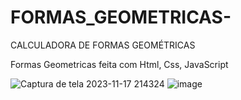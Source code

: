 # FORMAS_GEOMETRICAS-

CALCULADORA DE FORMAS GEOMÉTRICAS

Formas Geometricas feita com Html, Css, JavaScript 

![Captura de tela 2023-11-17 214324](https://github.com/VictorGoncalves27/FORMAS_GEOMETRICAS-/assets/142261805/1bba34c2-4000-4ad5-a975-2612ff9a0327)
![image](https://github.com/VictorGoncalves27/FORMAS_GEOMETRICAS-/assets/142261805/d8a3a932-e5ea-41d1-ad29-c2af58f6f1f9)



